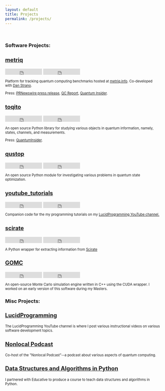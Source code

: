 ```yaml
---
layout: default
title: Projects
permalink: /projects/
---
```


<script>
  (function(i,s,o,g,r,a,m){i['GoogleAnalyticsObject']=r;i[r]=i[r]||function(){
  (i[r].q=i[r].q||[]).push(arguments)},i[r].l=1*new Date();a=s.createElement(o),
  m=s.getElementsByTagName(o)[0];a.async=1;a.src=g;m.parentNode.insertBefore(a,m)
  })(window,document,'script','//www.google-analytics.com/analytics.js','ga');

  ga('create', 'UA-59145213-1', 'auto');
  ga('send', 'pageview');

</script>

<br>

<h3>Software Projects: </h3>

<div class="row">
    <div class="col-md-3">
      <h3 style="font-size:130%;"><a href="https://github.com/unitaryfund/metriq-app">metriq</a></h3>
      <iframe src="https://ghbtns.com/github-btn.html?user=unitaryfund&repo=metriq-app&type=star&count=true&v=2"
      frameborder="0" scrolling="0" width="120px" height="20px"></iframe>
        <iframe src="https://ghbtns.com/github-btn.html?user=unitaryfund&repo=metriq-app&type=fork&count=true&v=2"
      frameborder="0" scrolling="0" width="120px" height="20px"></iframe>
      <p style="font-size:80%;"> Platform for tracking quantum computing benchmarks hosted at <a href="https://metriq.info/">metriq.info</a>. Co-developed with <a href="http://ultraphrenia.com/">Dan Strano</a>.</p>
      <p style="font-size:80%;">Press: <a href="https://www.prnewswire.com/news-releases/unitary-fund-launches-metriq-a-platform-for-community-driven-quantum-benchmarks-301551261.html?tc=eml_cleartime">PRNewswire press release</a>, <a href="https://quantumcomputingreport.com/unitary-fund-introduces-metriq-a-repository-for-quantum-benchmark-results/">QC Report</a>, <a href="https://thequantuminsider.com/2022/05/18/online-platform-offers-access-to-quantum-technology-benchmarks/">Quantum Insider</a>.</p>
    </div>
</div>

<div class="row">
    <div class="col-md-3">
      <h3 style="font-size:130%;"><a href="https://github.com/vprusso/toqito">toqito</a></h3>
      <iframe src="https://ghbtns.com/github-btn.html?user=vprusso&repo=toqito&type=star&count=true&v=2"
      frameborder="0" scrolling="0" width="120px" height="20px"></iframe>
        <iframe src="https://ghbtns.com/github-btn.html?user=vprusso&repo=toqito&type=fork&count=true&v=2"
      frameborder="0" scrolling="0" width="120px" height="20px"></iframe>
      <p style="font-size:80%;"> An open source Python library for studying
      various objects in quantum information, namely, states, channels, and
      measurements. </p>
      <p style="font-size:80%;">Press: <a href="https://thequantuminsider.com/2022/06/14/top-63-quantum-computer-simulators-for-2022/">QuantumInsider</a>.</p>
    </div>
</div>

<div class="row">
    <div class="col-md-3">
      <h3 style="font-size:130%;"><a href="https://github.com/vprusso/qustop">qustop</a></h3>
      <iframe src="https://ghbtns.com/github-btn.html?user=vprusso&repo=qustop&type=star&count=true&v=2"
      frameborder="0" scrolling="0" width="120px" height="20px"></iframe>
        <iframe src="https://ghbtns.com/github-btn.html?user=vprusso&repo=qustop&type=fork&count=true&v=2"
      frameborder="0" scrolling="0" width="120px" height="20px"></iframe>
      <p style="font-size:80%;"> An open source Python module for investigating
      various problems in quantum state optimization.</p>
    </div>
</div>

<div class="row">
    <div class="col-md-3">
      <h3 style="font-size:130%;"><a href="https://github.com/vprusso/youtube_tutorials">youtube_tutorials</a></h3>
      <iframe src="https://ghbtns.com/github-btn.html?user=vprusso&repo=youtube_tutorials&type=star&count=true&v=2"
      frameborder="0" scrolling="0" width="120px" height="20px"></iframe>
        <iframe src="https://ghbtns.com/github-btn.html?user=vprusso&repo=youtube_tutorials&type=fork&count=true&v=2"
      frameborder="0" scrolling="0" width="120px" height="20px"></iframe>
      <p style="font-size:80%;"> Companion code for the my programming
      tutorials on my <a href="http://bit.ly/lucidcode">LucidProgramming
      YouTube channel.</a> </p>
    </div>
</div>
    	
<div class="row">
    <div class="col-md-3">
      <h3 style="font-size:130%;"><a href="https://github.com/vprusso/scirate">scirate</a></h3>
      <iframe src="https://ghbtns.com/github-btn.html?user=vprusso&repo=scirate&type=star&count=true&v=2"
      frameborder="0" scrolling="0" width="120px" height="20px"></iframe>
        <iframe src="https://ghbtns.com/github-btn.html?user=vprusso&repo=scirate&type=fork&count=true&v=2"
      frameborder="0" scrolling="0" width="120px" height="20px"></iframe>
      <p style="font-size:80%;"> A Python wrapper for extracting information
      from <a href="https://scirate.com/">Scirate</a> </p>
    </div>
</div>


<div class="row">
    <div class="col-md-3">
      <h3 style="font-size:130%;"><a href="https://github.com/GOMC-WSU/GOMC" >GOMC</a></h3>
      <iframe src="https://ghbtns.com/github-btn.html?user=GOMC-WSU&repo=GOMC&type=star&count=true&v=2"
      frameborder="0" scrolling="0" width="120px" height="20px"></iframe>
        <iframe src="https://ghbtns.com/github-btn.html?user=GOMC-WSU&repo=GOMC&type=fork&count=true&v=2"
      frameborder="0" scrolling="0" width="120px" height="20px"></iframe>
      <p style="font-size:80%;"> An open-source Monte Carlo simulation engine
      written in C++ using the CUDA wrapper. I worked on an early version of
      this software during my Masters. </p>
    </div>
</div>


<h3>Misc Projects: </h3>

<div class="row">
    <div class="col-md-3">
      <h3 style="font-size:130%;"><a href="https://www.youtube.com/channel/UCFxcvyt2Ucq5IL0_1Njzqlg">LucidProgramming</a></h3>
      <p style="font-size:80%;">The LucidProgramming YouTube channel is where I
      post various instructional videos on various software development
      topics.</p>
    </div>
</div>

<div class="row">
    <div class="col-md-3">
      <h3 style="font-size:130%;"><a href="https://nonlocal.libsyn.com/">Nonlocal Podcast</a></h3>
      <p style="font-size:80%;">Co-host of the "Nonlocal Podcast"--a podcast
      about various aspects of quantum computing.</p>
    </div>
</div>

<div class="row">
    <div class="col-md-3">
      <h3 style="font-size:130%;"><a href="https://www.educative.io/courses/ds-and-algorithms-in-python">Data Structures and Algorithms in Python</a></h3>
      <p style="font-size:80%;">I partnered with Educative to produce a course to 
      teach data structures and algorithms in Python.</p>
    </div>
</div>


